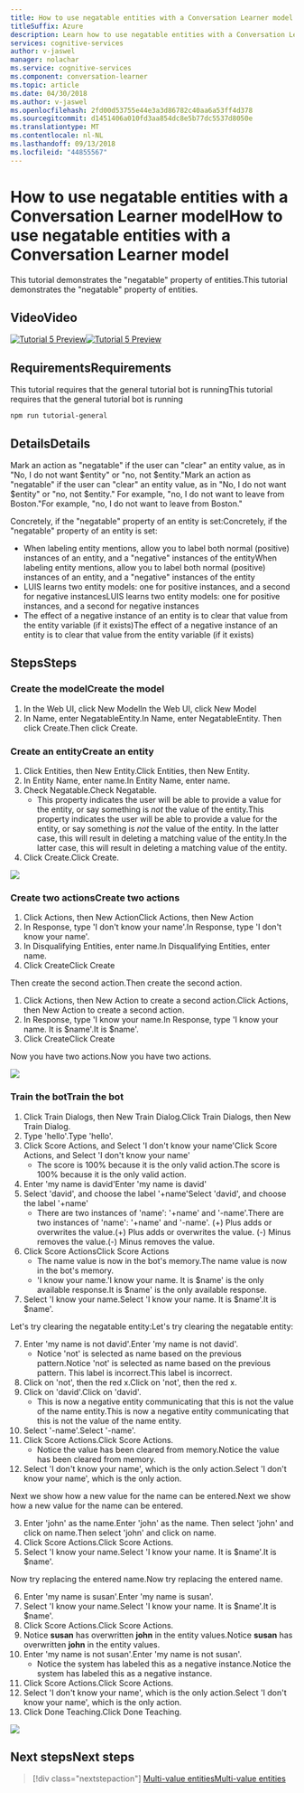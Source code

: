 ```yaml
---
title: How to use negatable entities with a Conversation Learner model - Microsoft Cognitive Services | Microsoft Docs
titleSuffix: Azure
description: Learn how to use negatable entities with a Conversation Learner model.
services: cognitive-services
author: v-jaswel
manager: nolachar
ms.service: cognitive-services
ms.component: conversation-learner
ms.topic: article
ms.date: 04/30/2018
ms.author: v-jaswel
ms.openlocfilehash: 2fd00d53755e44e3a3d86782c40aa6a53ff4d378
ms.sourcegitcommit: d1451406a010fd3aa854dc8e5b77dc5537d8050e
ms.translationtype: MT
ms.contentlocale: nl-NL
ms.lasthandoff: 09/13/2018
ms.locfileid: "44855567"
---
```

# <a name="how-to-use-negatable-entities-with-a-conversation-learner-model"></a><span data-ttu-id="cc6e0-103">How to use negatable entities with a Conversation Learner model</span><span class="sxs-lookup"><span data-stu-id="cc6e0-103">How to use negatable entities with a Conversation Learner model</span></span>

<span data-ttu-id="cc6e0-104">This tutorial demonstrates the "negatable" property of entities.</span><span class="sxs-lookup"><span data-stu-id="cc6e0-104">This tutorial demonstrates the "negatable" property of entities.</span></span>

## <a name="video"></a><span data-ttu-id="cc6e0-105">Video</span><span class="sxs-lookup"><span data-stu-id="cc6e0-105">Video</span></span>

<span data-ttu-id="cc6e0-106">[![Tutorial 5 Preview](http://aka.ms/cl-tutorial-05-preview)](http://aka.ms/blis-tutorial-05)</span><span class="sxs-lookup"><span data-stu-id="cc6e0-106">[![Tutorial 5 Preview](http://aka.ms/cl-tutorial-05-preview)](http://aka.ms/blis-tutorial-05)</span></span>

## <a name="requirements"></a><span data-ttu-id="cc6e0-107">Requirements</span><span class="sxs-lookup"><span data-stu-id="cc6e0-107">Requirements</span></span>
<span data-ttu-id="cc6e0-108">This tutorial requires that the general tutorial bot is running</span><span class="sxs-lookup"><span data-stu-id="cc6e0-108">This tutorial requires that the general tutorial bot is running</span></span>

    npm run tutorial-general

## <a name="details"></a><span data-ttu-id="cc6e0-109">Details</span><span class="sxs-lookup"><span data-stu-id="cc6e0-109">Details</span></span>
<span data-ttu-id="cc6e0-110">Mark an action as "negatable" if the user can "clear" an entity value, as in "No, I do not want $entity" or "no, not $entity."</span><span class="sxs-lookup"><span data-stu-id="cc6e0-110">Mark an action as "negatable" if the user can "clear" an entity value, as in "No, I do not want $entity" or "no, not $entity."</span></span> <span data-ttu-id="cc6e0-111">For example, "no, I do not want to leave from Boston."</span><span class="sxs-lookup"><span data-stu-id="cc6e0-111">For example, "no, I do not want to leave from Boston."</span></span>

<span data-ttu-id="cc6e0-112">Concretely, if the "negatable" property of an entity is set:</span><span class="sxs-lookup"><span data-stu-id="cc6e0-112">Concretely, if the "negatable" property of an entity is set:</span></span>

- <span data-ttu-id="cc6e0-113">When labeling entity mentions, allow you to label both normal (positive) instances of an entity, and a "negative" instances of the entity</span><span class="sxs-lookup"><span data-stu-id="cc6e0-113">When labeling entity mentions, allow you to label both normal (positive) instances of an entity, and a "negative" instances of the entity</span></span>
- <span data-ttu-id="cc6e0-114">LUIS learns two entity models: one for positive instances, and a second for negative instances</span><span class="sxs-lookup"><span data-stu-id="cc6e0-114">LUIS learns two entity models: one for positive instances, and a second for negative instances</span></span>
- <span data-ttu-id="cc6e0-115">The effect of a negative instance of an entity is to clear that value from the entity variable (if it exists)</span><span class="sxs-lookup"><span data-stu-id="cc6e0-115">The effect of a negative instance of an entity is to clear that value from the entity variable (if it exists)</span></span>

## <a name="steps"></a><span data-ttu-id="cc6e0-116">Steps</span><span class="sxs-lookup"><span data-stu-id="cc6e0-116">Steps</span></span>

### <a name="create-the-model"></a><span data-ttu-id="cc6e0-117">Create the model</span><span class="sxs-lookup"><span data-stu-id="cc6e0-117">Create the model</span></span>

1. <span data-ttu-id="cc6e0-118">In the Web UI, click New Model</span><span class="sxs-lookup"><span data-stu-id="cc6e0-118">In the Web UI, click New Model</span></span>
2. <span data-ttu-id="cc6e0-119">In Name, enter NegatableEntity.</span><span class="sxs-lookup"><span data-stu-id="cc6e0-119">In Name, enter NegatableEntity.</span></span> <span data-ttu-id="cc6e0-120">Then click Create.</span><span class="sxs-lookup"><span data-stu-id="cc6e0-120">Then click Create.</span></span>

### <a name="create-an-entity"></a><span data-ttu-id="cc6e0-121">Create an entity</span><span class="sxs-lookup"><span data-stu-id="cc6e0-121">Create an entity</span></span>

1. <span data-ttu-id="cc6e0-122">Click Entities, then New Entity.</span><span class="sxs-lookup"><span data-stu-id="cc6e0-122">Click Entities, then New Entity.</span></span>
2. <span data-ttu-id="cc6e0-123">In Entity Name, enter name.</span><span class="sxs-lookup"><span data-stu-id="cc6e0-123">In Entity Name, enter name.</span></span>
3. <span data-ttu-id="cc6e0-124">Check Negatable.</span><span class="sxs-lookup"><span data-stu-id="cc6e0-124">Check Negatable.</span></span>
    - <span data-ttu-id="cc6e0-125">This property indicates the user will be able to provide a value for the entity, or say something is *not* the value of the entity.</span><span class="sxs-lookup"><span data-stu-id="cc6e0-125">This property indicates the user will be able to provide a value for the entity, or say something is *not* the value of the entity.</span></span> <span data-ttu-id="cc6e0-126">In the latter case, this will result in deleting a matching value of the entity.</span><span class="sxs-lookup"><span data-stu-id="cc6e0-126">In the latter case, this will result in deleting a matching value of the entity.</span></span>
3. <span data-ttu-id="cc6e0-127">Click Create.</span><span class="sxs-lookup"><span data-stu-id="cc6e0-127">Click Create.</span></span>

![](../media/tutorial5_entities.PNG)

### <a name="create-two-actions"></a><span data-ttu-id="cc6e0-128">Create two actions</span><span class="sxs-lookup"><span data-stu-id="cc6e0-128">Create two actions</span></span>

1. <span data-ttu-id="cc6e0-129">Click Actions, then New Action</span><span class="sxs-lookup"><span data-stu-id="cc6e0-129">Click Actions, then New Action</span></span>
2. <span data-ttu-id="cc6e0-130">In Response, type 'I don't know your name'.</span><span class="sxs-lookup"><span data-stu-id="cc6e0-130">In Response, type 'I don't know your name'.</span></span>
3. <span data-ttu-id="cc6e0-131">In Disqualifying Entities, enter name.</span><span class="sxs-lookup"><span data-stu-id="cc6e0-131">In Disqualifying Entities, enter name.</span></span>
3. <span data-ttu-id="cc6e0-132">Click Create</span><span class="sxs-lookup"><span data-stu-id="cc6e0-132">Click Create</span></span>

<span data-ttu-id="cc6e0-133">Then create the second action.</span><span class="sxs-lookup"><span data-stu-id="cc6e0-133">Then create the second action.</span></span>

1. <span data-ttu-id="cc6e0-134">Click Actions, then New Action to create a second action.</span><span class="sxs-lookup"><span data-stu-id="cc6e0-134">Click Actions, then New Action to create a second action.</span></span>
3. <span data-ttu-id="cc6e0-135">In Response, type 'I know your name.</span><span class="sxs-lookup"><span data-stu-id="cc6e0-135">In Response, type 'I know your name.</span></span> <span data-ttu-id="cc6e0-136">It is $name'.</span><span class="sxs-lookup"><span data-stu-id="cc6e0-136">It is $name'.</span></span>
4. <span data-ttu-id="cc6e0-137">Click Create</span><span class="sxs-lookup"><span data-stu-id="cc6e0-137">Click Create</span></span>

<span data-ttu-id="cc6e0-138">Now you have two actions.</span><span class="sxs-lookup"><span data-stu-id="cc6e0-138">Now you have two actions.</span></span>

![](../media/tutorial5_actions.PNG)

### <a name="train-the-bot"></a><span data-ttu-id="cc6e0-139">Train the bot</span><span class="sxs-lookup"><span data-stu-id="cc6e0-139">Train the bot</span></span>

1. <span data-ttu-id="cc6e0-140">Click Train Dialogs, then New Train Dialog.</span><span class="sxs-lookup"><span data-stu-id="cc6e0-140">Click Train Dialogs, then New Train Dialog.</span></span>
2. <span data-ttu-id="cc6e0-141">Type 'hello'.</span><span class="sxs-lookup"><span data-stu-id="cc6e0-141">Type 'hello'.</span></span>
3. <span data-ttu-id="cc6e0-142">Click Score Actions, and Select 'I don't know your name'</span><span class="sxs-lookup"><span data-stu-id="cc6e0-142">Click Score Actions, and Select 'I don't know your name'</span></span>
    - <span data-ttu-id="cc6e0-143">The score is 100% because it is the only valid action.</span><span class="sxs-lookup"><span data-stu-id="cc6e0-143">The score is 100% because it is the only valid action.</span></span>
2. <span data-ttu-id="cc6e0-144">Enter 'my name is david'</span><span class="sxs-lookup"><span data-stu-id="cc6e0-144">Enter 'my name is david'</span></span>
3. <span data-ttu-id="cc6e0-145">Select 'david', and choose the label '+name'</span><span class="sxs-lookup"><span data-stu-id="cc6e0-145">Select 'david', and choose the label '+name'</span></span>
    - <span data-ttu-id="cc6e0-146">There are two instances of 'name': '+name' and '-name'.</span><span class="sxs-lookup"><span data-stu-id="cc6e0-146">There are two instances of 'name': '+name' and '-name'.</span></span>  <span data-ttu-id="cc6e0-147">(+) Plus adds or overwrites the value.</span><span class="sxs-lookup"><span data-stu-id="cc6e0-147">(+) Plus adds or overwrites the value.</span></span> <span data-ttu-id="cc6e0-148">(-) Minus removes the value.</span><span class="sxs-lookup"><span data-stu-id="cc6e0-148">(-) Minus removes the value.</span></span>
5. <span data-ttu-id="cc6e0-149">Click Score Actions</span><span class="sxs-lookup"><span data-stu-id="cc6e0-149">Click Score Actions</span></span>
    - <span data-ttu-id="cc6e0-150">The name value is now in the bot's memory.</span><span class="sxs-lookup"><span data-stu-id="cc6e0-150">The name value is now in the bot's memory.</span></span>
    - <span data-ttu-id="cc6e0-151">'I know your name.</span><span class="sxs-lookup"><span data-stu-id="cc6e0-151">'I know your name.</span></span> <span data-ttu-id="cc6e0-152">It is $name' is the only available response.</span><span class="sxs-lookup"><span data-stu-id="cc6e0-152">It is $name' is the only available response.</span></span> 
6. <span data-ttu-id="cc6e0-153">Select 'I know your name.</span><span class="sxs-lookup"><span data-stu-id="cc6e0-153">Select 'I know your name.</span></span> <span data-ttu-id="cc6e0-154">It is $name'.</span><span class="sxs-lookup"><span data-stu-id="cc6e0-154">It is $name'.</span></span>

<span data-ttu-id="cc6e0-155">Let's try clearing the negatable entity:</span><span class="sxs-lookup"><span data-stu-id="cc6e0-155">Let's try clearing the negatable entity:</span></span>

7. <span data-ttu-id="cc6e0-156">Enter 'my name is not david'.</span><span class="sxs-lookup"><span data-stu-id="cc6e0-156">Enter 'my name is not david'.</span></span>
    - <span data-ttu-id="cc6e0-157">Notice 'not' is selected as name based on the previous pattern.</span><span class="sxs-lookup"><span data-stu-id="cc6e0-157">Notice 'not' is selected as name based on the previous pattern.</span></span> <span data-ttu-id="cc6e0-158">This label is incorrect.</span><span class="sxs-lookup"><span data-stu-id="cc6e0-158">This label is incorrect.</span></span>
2. <span data-ttu-id="cc6e0-159">Click on 'not', then the red x.</span><span class="sxs-lookup"><span data-stu-id="cc6e0-159">Click on 'not', then the red x.</span></span> 
3. <span data-ttu-id="cc6e0-160">Click on 'david'.</span><span class="sxs-lookup"><span data-stu-id="cc6e0-160">Click on 'david'.</span></span>
    - <span data-ttu-id="cc6e0-161">This is now a negative entity communicating that this is not the value of the name entity.</span><span class="sxs-lookup"><span data-stu-id="cc6e0-161">This is now a negative entity communicating that this is not the value of the name entity.</span></span>
2. <span data-ttu-id="cc6e0-162">Select '-name'.</span><span class="sxs-lookup"><span data-stu-id="cc6e0-162">Select '-name'.</span></span>
3. <span data-ttu-id="cc6e0-163">Click Score Actions.</span><span class="sxs-lookup"><span data-stu-id="cc6e0-163">Click Score Actions.</span></span>
    - <span data-ttu-id="cc6e0-164">Notice the value has been cleared from memory.</span><span class="sxs-lookup"><span data-stu-id="cc6e0-164">Notice the value has been cleared from memory.</span></span>
2. <span data-ttu-id="cc6e0-165">Select 'I don't know your name', which is the only action.</span><span class="sxs-lookup"><span data-stu-id="cc6e0-165">Select 'I don't know your name', which is the only action.</span></span>

<span data-ttu-id="cc6e0-166">Next we show how a new value for the name can be entered.</span><span class="sxs-lookup"><span data-stu-id="cc6e0-166">Next we show how a new value for the name can be entered.</span></span>

3. <span data-ttu-id="cc6e0-167">Enter 'john' as the name.</span><span class="sxs-lookup"><span data-stu-id="cc6e0-167">Enter 'john' as the name.</span></span> <span data-ttu-id="cc6e0-168">Then select 'john' and click on name.</span><span class="sxs-lookup"><span data-stu-id="cc6e0-168">Then select 'john' and click on name.</span></span>
4. <span data-ttu-id="cc6e0-169">Click Score Actions.</span><span class="sxs-lookup"><span data-stu-id="cc6e0-169">Click Score Actions.</span></span>
5. <span data-ttu-id="cc6e0-170">Select 'I know your name.</span><span class="sxs-lookup"><span data-stu-id="cc6e0-170">Select 'I know your name.</span></span> <span data-ttu-id="cc6e0-171">It is $name'.</span><span class="sxs-lookup"><span data-stu-id="cc6e0-171">It is $name'.</span></span>

<span data-ttu-id="cc6e0-172">Now try replacing the entered name.</span><span class="sxs-lookup"><span data-stu-id="cc6e0-172">Now try replacing the entered name.</span></span>

6. <span data-ttu-id="cc6e0-173">Enter 'my name is susan'.</span><span class="sxs-lookup"><span data-stu-id="cc6e0-173">Enter 'my name is susan'.</span></span>
7. <span data-ttu-id="cc6e0-174">Select 'I know your name.</span><span class="sxs-lookup"><span data-stu-id="cc6e0-174">Select 'I know your name.</span></span> <span data-ttu-id="cc6e0-175">It is $name'.</span><span class="sxs-lookup"><span data-stu-id="cc6e0-175">It is $name'.</span></span>
7. <span data-ttu-id="cc6e0-176">Click Score Actions.</span><span class="sxs-lookup"><span data-stu-id="cc6e0-176">Click Score Actions.</span></span>
8. <span data-ttu-id="cc6e0-177">Notice **susan** has overwritten **john** in the entity values.</span><span class="sxs-lookup"><span data-stu-id="cc6e0-177">Notice **susan** has overwritten **john** in the entity values.</span></span>
9. <span data-ttu-id="cc6e0-178">Enter 'my name is not susan'.</span><span class="sxs-lookup"><span data-stu-id="cc6e0-178">Enter 'my name is not susan'.</span></span>
    - <span data-ttu-id="cc6e0-179">Notice the system has labeled this as a negative instance.</span><span class="sxs-lookup"><span data-stu-id="cc6e0-179">Notice the system has labeled this as a negative instance.</span></span>
2. <span data-ttu-id="cc6e0-180">Click Score Actions.</span><span class="sxs-lookup"><span data-stu-id="cc6e0-180">Click Score Actions.</span></span>
3. <span data-ttu-id="cc6e0-181">Select 'I don't know your name', which is the only action.</span><span class="sxs-lookup"><span data-stu-id="cc6e0-181">Select 'I don't know your name', which is the only action.</span></span>
7. <span data-ttu-id="cc6e0-182">Click Done Teaching.</span><span class="sxs-lookup"><span data-stu-id="cc6e0-182">Click Done Teaching.</span></span>

![](../media/tutorial5_dialogs.PNG)

## <a name="next-steps"></a><span data-ttu-id="cc6e0-183">Next steps</span><span class="sxs-lookup"><span data-stu-id="cc6e0-183">Next steps</span></span>

> [!div class="nextstepaction"]
> [<span data-ttu-id="cc6e0-184">Multi-value entities</span><span class="sxs-lookup"><span data-stu-id="cc6e0-184">Multi-value entities</span></span>](./6-multi-value-entities.md)

